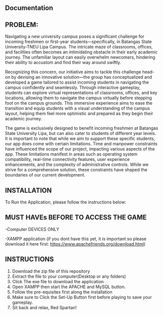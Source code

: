 ## Documentation

## PROBLEM:
Navigating a new university campus poses a significant challenge for incoming freshmen or first-year students—specifically, in Batangas State University-TNEU Lipa Campus. The intricate maze of classrooms, offices, and facilities often becomes an intimidating obstacle in their early academic journey. The unfamiliar layout can easily overwhelm newcomers, hindering their ability to accustom and find their way around swiftly. 

Recognizing this concern, our initiative aims to tackle this challenge head-on by devising an innovative solution—the group has conceptualized and developed a game tailored to assist incoming students in navigating the campus confidently and seamlessly. Through interactive gameplay, students can explore virtual representations of classrooms, offices, and key locations, allowing them to navigate the campus virtually before stepping foot on the campus grounds. This immersive experience aims to ease the transition and equip students with a visual understanding of the campus layout, helping them feel more optimistic and prepared as they begin their academic journey.

The game is exclusively designed to benefit incoming freshmen at Batangas State University Lipa, but can also cater to students of different year levels. It is important to note that while we aim to support these specific students, our app does come with certain limitations. Time and manpower constraints have influenced the scope of our project, impacting various aspects of the app. These limitations manifest in areas such as operating system compatibility, real-time connectivity features, user experience enhancements, and the complexity of administrative controls. While we strive for a comprehensive solution, these constraints have shaped the boundaries of our current development.

## INSTALLATION
To Run the Application, please follow the instructions below:

## MUST HAVEs BEFORE TO ACCESS THE GAME
-Computer DEVICES ONLY

-XAMPP application
(if you dont have this yet, it is important so please download it here first: https://www.apachefriends.org/download.html)

## INSTRUCTIONS
1. Download the zip file of this repository
2. Extract the file to your computer(Desktop or any folders)
3. Click The exe file to download the application
4. Open XAMPP then start the APACHE and MySQL button.
5. Follow the pre-equisites first along the installation
6. Make sure to Click the Set-Up Button first before playing to save your gameplay.
7. Sit back and relax, Red Spartan! 

